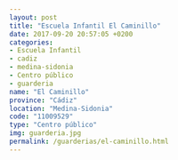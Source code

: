 ```yaml
---
layout: post
title: "Escuela Infantil El Caminillo"
date: 2017-09-20 20:57:05 +0200
categories:
- Escuela Infantil
- cadiz
- medina-sidonia
- Centro público
- guarderia
name: "El Caminillo"
province: "Cádiz"
location: "Medina-Sidonia"
code: "11009529"
type: "Centro público"
img: guarderia.jpg
permalink: /guarderias/el-caminillo.html
---
```

